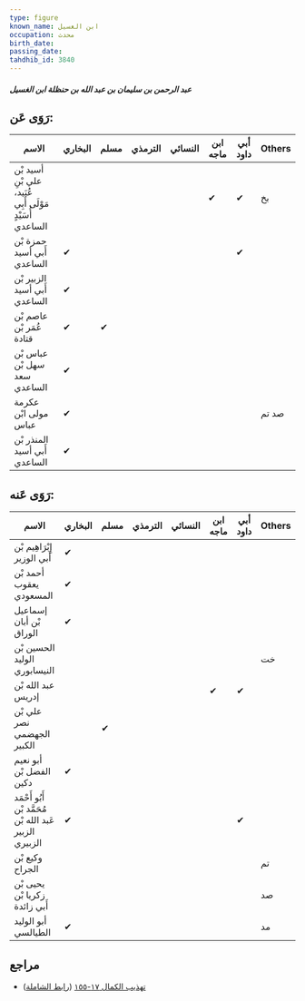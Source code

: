 ```yaml
---
type: figure
known_name: ابن الغسيل
occupation: محدث
birth_date:
passing_date:
tahdhib_id: 3840
---
```

##### عبد الرحمن بن سليمان بن عبد الله بن حنظلة ابن الغسيل

## رَوَى عَن:
| الاسم                                                    | البخاري | مسلم | الترمذي | النسائي | ابن ماجه | أبي داود | Others |
| -------------------------------------------------------- | ------- | ---- | ------- | ------- | -------- | -------- | ------ |
| أسيد بْن علي بْنِ عُبَيد، مَوْلَى أَبِي أُسَيْدٍ الساعدي |         |      |         |         | ✔        | ✔        | بخ     |
| حمزة بْن أَبي أسيد الساعدي                               | ✔       |      |         |         |          | ✔        |        |
| الزبير بْن أَبي أسيد الساعدي                             | ✔       |      |         |         |          |          |        |
| عاصم بْن عُمَر بْن قتادة                                 | ✔       | ✔    |         |         |          |          |        |
| عباس بْن سهل بْن سعد الساعدي                             | ✔       |      |         |         |          |          |        |
| عكرمة مولى ابْن عباس                                     | ✔       |      |         |         |          |          | صد تم  |
| المنذر بْن أَبي أسيد الساعدي                             | ✔       |      |         |         |          |          |        |
## رَوَى عَنه:
| الاسم                                                   | البخاري | مسلم | الترمذي | النسائي | ابن ماجه | أبي داود | Others |
| ------------------------------------------------------- | ------- | ---- | ------- | ------- | -------- | -------- | ------ |
| إِبْرَاهِيم بْن أَبي الوزير                             | ✔       |      |         |         |          |          |        |
| أحمد بْن يعقوب المسعودي                                 | ✔       |      |         |         |          |          |        |
| إسماعيل بْن أبان الوراق                                 | ✔       |      |         |         |          |          |        |
| الحسين بْن الوليد النيسابوري                            |         |      |         |         |          |          | خت     |
| عبد الله بْن إدريس                                      |         |      |         |         | ✔        | ✔        |        |
| علي بْن نصر الجهضمي الكبير                              |         | ✔    |         |         |          |          |        |
| أبو نعيم الفضل بْن دكين                                 | ✔       |      |         |         |          |          |        |
| أَبُو أَحْمَد مُحَمَّد بْن عَبد الله بْن الزبير الزبيري | ✔       |      |         |         |          | ✔        |        |
| وكيع بْن الجراح                                         |         |      |         |         |          |          | تم     |
| يحيى بْن زكريا بْن أَبي زائدة                           |         |      |         |         |          |          | صد     |
| أبو الوليد الطيالسي                                     | ✔       |      |         |         |          |          | مد     |
## مراجع
- [تهذيب الكمال ١٧-١٥٥](obsidian://open?vault=Tahdhib-al-Kamal&file=Figures/٣٨٤٠-عبد%20الرحمن%20بن%20سليمان%20بن%20عبد%20الله%20بن%20حنظلة%20ابن%20الغسيل) ([رابط الشاملة](https://shamela.ws/book/3722/8705))